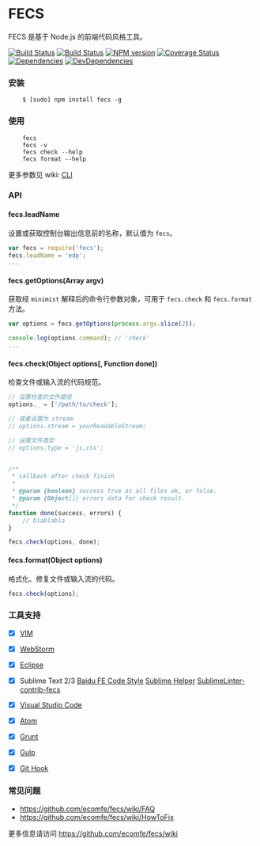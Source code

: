 FECS
==========

FECS 是基于 Node.js 的前端代码风格工具。

[![Build Status](https://img.shields.io/travis/ecomfe/fecs.svg?style=flat)](http://travis-ci.org/ecomfe/fecs)
[![Build Status](https://img.shields.io/appveyor/ci/ecomfe/fecs.svg?style=flat)](https://ci.appveyor.com/project/ecomfe/fecs/branch/master)
[![NPM version](https://img.shields.io/npm/v/fecs.svg?style=flat)](https://www.npmjs.com/package/fecs)
[![Coverage Status](https://img.shields.io/coveralls/ecomfe/fecs.svg?style=flat)](https://coveralls.io/r/ecomfe/fecs)
[![Dependencies](https://img.shields.io/david/ecomfe/fecs.svg?style=flat)](https://david-dm.org/ecomfe/fecs)
[![DevDependencies](https://img.shields.io/david/dev/ecomfe/fecs.svg?style=flat)](https://david-dm.org/ecomfe/fecs)


### 安装

```
    $ [sudo] npm install fecs -g
```

### 使用

```
    fecs
    fecs -v
    fecs check --help
    fecs format --help
```

更多参数见 wiki: [CLI](https://github.com/ecomfe/fecs/wiki/CLI)

### API

#### fecs.leadName

设置或获取控制台输出信息前的名称，默认值为 `fecs`。

```javascript
var fecs = require('fecs');
fecs.leadName = 'edp';
...
```

#### fecs.getOptions(Array argv)

获取经 `minimist` 解释后的命令行参数对象，可用于 `fecs.check` 和 `fecs.format` 方法。

```javascript
var options = fecs.getOptions(process.argv.slice(2));

console.log(options.command); // 'check'
...
```

#### fecs.check(Object options[, Function done])

检查文件或输入流的代码规范。

```javascript
// 设置检查的文件路径
options._ = ['/path/to/check'];

// 或者设置为 stream
// options.stream = yourReadableStream;

// 设置文件类型
// options.type = 'js,css';


/**
 * callback after check finish
 *
 * @param {boolean} success true as all files ok, or false.
 * @param {Object[]} errors data for check result.
 */
function done(success, errors) {
    // blablabla
}

fecs.check(options, done);
```

#### fecs.format(Object options)

格式化、修复文件或输入流的代码。

```javascript
fecs.check(options);
```


### 工具支持

 - [x] [VIM](https://github.com/hushicai/fecs.vim)
 - [x] [WebStorm](https://github.com/leeight/Baidu-FE-Code-Style#webstorm)
 - [x] [Eclipse](https://github.com/ecomfe/fecs-eclipse)
 - [x] Sublime Text 2/3 [Baidu FE Code Style](https://github.com/leeight/Baidu-FE-Code-Style) [Sublime Helper](https://github.com/baidu-lbs-opn-fe/Sublime-fecsHelper) [SublimeLinter-contrib-fecs](https://github.com/robbenmu/SublimeLinter-contrib-fecs)
 - [x] [Visual Studio Code](https://github.com/21paradox/fecs-visual-studio-code)
 - [x] [Atom](https://github.com/8427003/atom-fecs)

 - [x] [Grunt](https://github.com/ecomfe/fecs-grunt)
 - [x] [Gulp](https://github.com/ecomfe/fecs-gulp)

 - [x] [Git Hook](https://github.com/cxtom/fecs-git-hooks)


### 常见问题

- <https://github.com/ecomfe/fecs/wiki/FAQ>
- <https://github.com/ecomfe/fecs/wiki/HowToFix>

更多信息请访问 <https://github.com/ecomfe/fecs/wiki>

